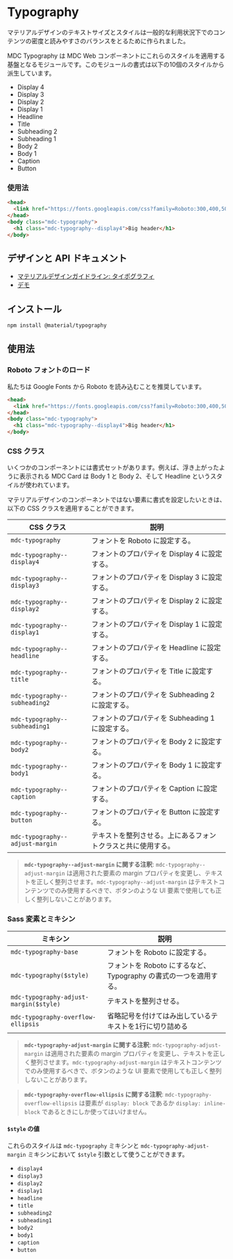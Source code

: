 <!--docs:
title: "Typography"
layout: detail
section: components
excerpt: "Typographic scale that handles a set of type sizes"
iconId: typography
path: /catalog/typography/
-->

# Typography

マテリアルデザインのテキストサイズとスタイルは一般的な利用状況下でのコンテンツの密度と読みやすさのバランスをとるために作られました。

MDC Typography は MDC Web コンポーネントにこれらのスタイルを適用する基盤となるモジュールです。このモジュールの書式は以下の10個のスタイルから派生しています。

* Display 4
* Display 3
* Display 2
* Display 1
* Headline
* Title
* Subheading 2
* Subheading 1
* Body 2
* Body 1
* Caption
* Button

### 使用法

```html
<head>
  <link href="https://fonts.googleapis.com/css?family=Roboto:300,400,500" rel="stylesheet">
</head>
<body class="mdc-typography">
  <h1 class="mdc-typography--display4">Big header</h1>
</body>
```

## デザインと API ドキュメント

<ul class="icon-list">
  <li class="icon-list-item icon-list-item--spec">
    <a href="https://material.io/guidelines/style/typography.html">マテリアルデザインガイドライン: タイポグラフィ</a>
  </li>
  <li class="icon-list-item icon-list-item--link">
    <a href="https://material-components-web.appspot.com/typography.html">デモ</a>
  </li>
</ul>

## インストール

```
npm install @material/typography
```

## 使用法

### Roboto フォントのロード

私たちは Google Fonts から Roboto を読み込むことを推奨しています。

```html
<head>
  <link href="https://fonts.googleapis.com/css?family=Roboto:300,400,500" rel="stylesheet">
</head>
<body class="mdc-typography">
  <h1 class="mdc-typography--display4">Big header</h1>
</body>
```

### CSS クラス

いくつかのコンポーネントには書式セットがあります。例えば、浮き上がったように表示される MDC Card は Body 1 と Body 2、そして Headline というスタイルが使われています。

マテリアルデザインのコンポーネントではない要素に書式を設定したいときは、以下の CSS クラスを適用することができます。

CSS クラス | 説明
--- | ---
`mdc-typography` | フォントを Roboto に設定する。
`mdc-typography--display4` | フォントのプロパティを Display 4 に設定する。
`mdc-typography--display3` | フォントのプロパティを Display 3 に設定する。
`mdc-typography--display2` | フォントのプロパティを Display 2 に設定する。
`mdc-typography--display1` | フォントのプロパティを Display 1 に設定する。
`mdc-typography--headline` | フォントのプロパティを Headline に設定する。
`mdc-typography--title` | フォントのプロパティを Title に設定する。
`mdc-typography--subheading2` | フォントのプロパティを Subheading 2 に設定する。
`mdc-typography--subheading1` | フォントのプロパティを Subheading 1 に設定する。
`mdc-typography--body2` | フォントのプロパティを Body 2 に設定する。
`mdc-typography--body1` | フォントのプロパティを Body 1 に設定する。
`mdc-typography--caption` | フォントのプロパティを Caption に設定する。
`mdc-typography--button` | フォントのプロパティを Button に設定する。
`mdc-typography--adjust-margin` | テキストを整列させる。上にあるフォントクラスと共に使用する。

> **`mdc-typography--adjust-margin` に関する注釈**: `mdc-typography--adjust-margin` は適用された要素の margin プロパティを変更し、テキストを正しく整列させます。`mdc-typography--adjust-margin` はテキストコンテンツでのみ使用するべきで、ボタンのような UI 要素で使用しても正しく整列しないことがあります。

### Sass 変素とミキシン

ミキシン | 説明
--- | ---
`mdc-typography-base` | フォントを Roboto に設定する。
`mdc-typography($style)` | フォントを Roboto にするなど、Typography の書式の一つを適用する。
`mdc-typography-adjust-margin($style)` | テキストを整列させる。
`mdc-typography-overflow-ellipsis` | 省略記号を付けてはみ出しているテキストを1行に切り詰める

> **`mdc-typography-adjust-margin` に関する注釈**: `mdc-typography-adjust-margin` は適用された要素の margin プロパティを変更し、テキストを正しく整列させます。`mdc-typography-adjust-margin` はテキストコンテンツでのみ使用するべきで、ボタンのような UI 要素で使用しても正しく整列しないことがあります。

> **`mdc-typography-overflow-ellipsis` に関する注釈**: `mdc-typography-overflow-ellipsis` は要素が `display: block` であるか `display: inline-block` であるときにしか使ってはいけません。

#### `$style` の値

これらのスタイルは `mdc-typography` ミキシンと `mdc-typography-adjust-margin` ミキシンにおいて `$style` 引数として使うことができます。

* `display4`
* `display3`
* `display2`
* `display1`
* `headline`
* `title`
* `subheading2`
* `subheading1`
* `body2`
* `body1`
* `caption`
* `button`
